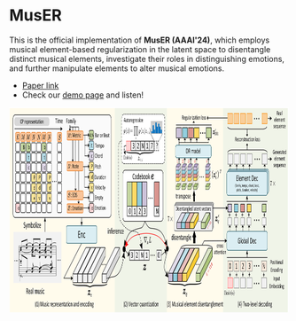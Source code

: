 # MusER
This is the official implementation of **MusER (AAAI'24)**, which employs musical element-based regularization in the latent space to disentangle distinct musical elements, investigate their roles in distinguishing emotions, and further manipulate elements to alter musical emotions.
- [Paper link]()
- Check our [demo page](https://tayjsl97.github.io/demos/aaai) and listen!<br>

<img src="img/MusER.png" width="800" height="370" alt="model"/>

